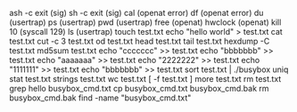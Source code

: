 ash -c exit (sig)
sh -c exit (sig)
cal (openat error)
df (openat error)
du (usertrap)
ps (usertrap)
pwd (usertrap)
free (openat)
hwclock (openat)
kill 10 (syscall 129)
ls (usertrap)
touch test.txt
echo "hello world" > test.txt
cat test.txt
cut -c 3 test.txt
od test.txt
head test.txt
tail test.txt 
hexdump -C test.txt 
md5sum test.txt
echo "ccccccc" >> test.txt
echo "bbbbbbb" >> test.txt
echo "aaaaaaa" >> test.txt
echo "2222222" >> test.txt
echo "1111111" >> test.txt
echo "bbbbbbb" >> test.txt
sort test.txt | ./busybox uniq
stat test.txt
strings test.txt 
wc test.txt
[ -f test.txt ]
more test.txt
rm test.txt
grep hello busybox_cmd.txt
cp busybox_cmd.txt busybox_cmd.bak
rm busybox_cmd.bak
find -name "busybox_cmd.txt"
